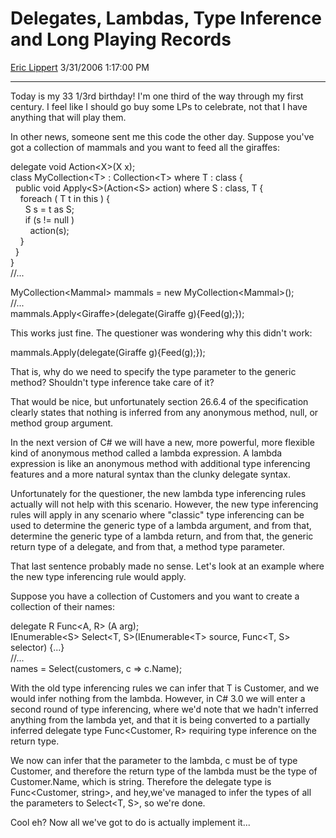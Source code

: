 <div id="page">

# Delegates, Lambdas, Type Inference and Long Playing Records

[Eric Lippert](https://social.msdn.microsoft.com/profile/Eric%20Lippert) 3/31/2006 1:17:00 PM

-----

<div id="content">

<div class="mine">

Today is my 33 1/3rd birthday\! I'm one third of the way through my first century. I feel like I should go buy some LPs to celebrate, not that I have anything that will play them.

In other news, someone sent me this code the other day. Suppose you've got a collection of mammals and you want to feed all the giraffes:

<span class="code">delegate void Action\<X\>(X x);  
class MyCollection\<T\> : Collection\<T\> where T : class {  
  public void Apply\<S\>(Action\<S\> action) where S : class, T {  
    foreach ( T t in this ) {  
      S s = t as S;  
      if (s \!= null )  
        action(s);  
    }  
  }  
}  
//...  
  
MyCollection\<Mammal\> mammals = new MyCollection\<Mammal\>();  
//...  
mammals.Apply\<Giraffe\>(delegate(Giraffe g){Feed(g);});  
</span>

This works just fine. The questioner was wondering why this didn't work:

<span class="code">mammals.Apply(delegate(Giraffe g){Feed(g);});  
</span>

That is, why do we need to specify the type parameter to the generic method? Shouldn't type inference take care of it?

That would be nice, but unfortunately section 26.6.4 of the specification clearly states that nothing is inferred from any anonymous method, null, or method group argument.

In the next version of C\# we will have a new, more powerful, more flexible kind of anonymous method called a lambda expression. A lambda expression is like an anonymous method with additional type inferencing features and a more natural syntax than the clunky delegate syntax.

Unfortunately for the questioner, the new lambda type inferencing rules actually will not help with this scenario. However, the new type inferencing rules will apply in any scenario where "classic" type inferencing can be used to determine the generic type of a lambda argument, and from that, determine the generic type of a lambda return, and from that, the generic return type of a delegate, and from that, a method type parameter.

That last sentence probably made no sense. Let's look at an example where the new type inferencing rule would apply.

Suppose you have a collection of Customers and you want to create a collection of their names:

<span class="code">delegate R Func\<A, R\> (A arg);  
IEnumerable\<S\> Select\<T, S\>(IEnumerable\<T\> source, Func\<T, S\> selector) {...}  
//...  
names = Select(customers, c =\> c.Name);  
</span>

With the old type inferencing rules we can infer that <span class="code">T</span> is <span class="code">Customer</span>, and we would infer nothing from the lambda. However, in C\# 3.0 we will enter a second round of type inferencing, where we'd note that we hadn't inferred anything from the lambda yet, and that it is being converted to a partially inferred delegate type <span class="code">Func\<Customer, R\></span> requiring type inference on the return type.

We now can infer that the parameter to the lambda, <span class="code">c</span> must be of type <span class="code">Customer</span>, and therefore the return type of the lambda must be the type of <span class="code">Customer.Name</span>, which is <span class="code">string</span>. Therefore the delegate type is <span class="code">Func\<Customer, string\></span>, and hey,we've managed to infer the types of all the parameters to <span class="code">Select\<T, S\></span>, so we're done.

Cool eh? Now all we've got to do is actually implement it...

</div>

</div>

</div>

